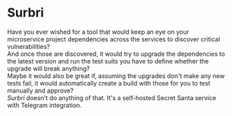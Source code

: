 # Surbri

Have you ever wished for a tool that would keep an eye on your microservice project dependencies across the services to discover critical vulnerabilities?  
And once those are discovered, it would try to upgrade the dependencies to the latest version and run the test suits you have to define whether the upgrade will break anything?  
Maybe it would also be great if, assuming the upgrades don't make any new tests fail, it would automatically create a build with those for you to test manually and approve?  
*Surbri* doesn't do anything of that. It's a self-hosted Secret Santa service with Telegram integration.
